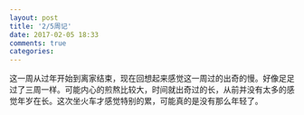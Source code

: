 ```yaml
---
layout: post
title: '2/5周记'
date: 2017-02-05 18:33
comments: true
categories: 
---
```

这一周从过年开始到离家结束，现在回想起来感觉这一周过的出奇的慢。好像足足过了三周一样。可能内心的煎熬比较大，时间就出奇过的长，从前并没有太多的感觉年岁在长。这次坐火车才感觉特别的累，可能真的是没有那么年轻了。